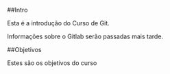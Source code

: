 ##Intro

Esta é a introdução do Curso de Git.

Informações sobre o Gitlab serão passadas mais tarde.

##Objetivos 

Estes são os objetivos do curso
